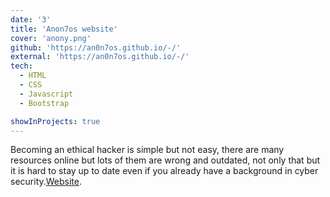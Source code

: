 ```yaml
---
date: '3'
title: 'Anon7os website'
cover: 'anony.png'
github: 'https://an0n7os.github.io/-/'
external: 'https://an0n7os.github.io/-/'
tech:
  - HTML
  - CSS
  - Javascript
  - Bootstrap

showInProjects: true
---
```


Becoming an ethical hacker is simple but not easy, there are many resources online but lots of them are wrong and outdated, not only that but it is hard to stay up to date even if you already have a background in cyber security.[Website](https://an0n7os.github.io/-/).
